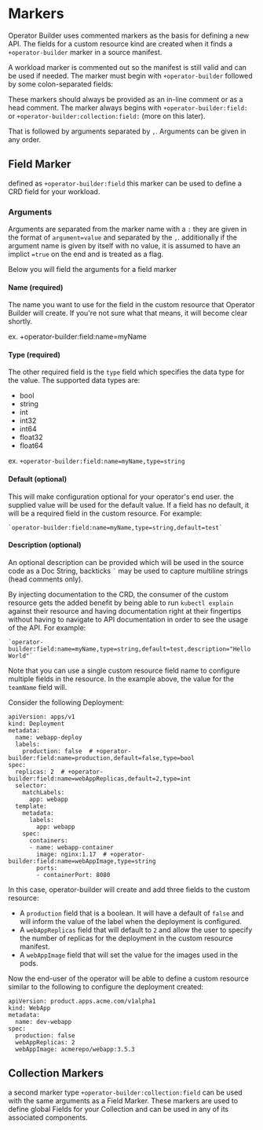 # Markers

Operator Builder uses commented markers as the basis for defining a new API.
The fields for a custom resource kind are created when it finds a `+operator-builder`
marker in a source manifest.

A workload marker is commented out so the manifest is still valid and can be
used if needed.  The marker must begin with `+operator-builder` followed by some
colon-separated fields:

These markers should always be provided as an in-line comment or as a head
comment.  The marker always begins with `+operator-builder:field:` or
`+operator-builder:collection:field:` (more on this later).

That is followed by arguments separated by `,`.  Arguments can be given in any order.

## Field Marker
defined as `+operator-builder:field` this marker can be used to define a CRD
field for your workload.

### Arguments

Arguments are separated from the marker name with a `:` they are given in the
format of `argument=value` and separated by the `,`. additionally if the
argument name is given by itself with no value, it is assumed to have an
implict `=true` on the end and is treated as a flag.

Below you will field the arguments for a field marker

#### Name (required)
The name you want to use for the field in the custom resource that
Operator Builder will create.  If you're not sure what that means, it will
become clear shortly.

ex. +operator-builder:field:name=myName

#### Type (required)
The other required field is the `type` field which specifies the data type for
the value.  The supported data types are:

- bool
- string
- int
- int32
- int64
- float32
- float64

ex. `+operator-builder:field:name=myName,type=string`

#### Default (optional)
This will make configuration optional for your operator's end user. the supplied
value will be used for the default value. If a field has no default, it will be
a required field in the custom resource.  For example:

    `operator-builder:field:name=myName,type=string,default=test`

#### Description (optional)
An optional description can be provided which will be used in the source code as
a Doc String, backticks `` ` `` may be used to capture multiline strings (head
comments only).

By injecting documentation to
the CRD, the consumer of the custom resource gets the added benefit by being
able to run `kubectl explain` against their resource and having documentation
right at their fingertips without having to navigate to API documentation in
order to see the usage of the API.  For example:

    `operator-builder:field:name=myName,type=string,default=test,description="Hello World"`

Note that you can use a single custom resource field name to configure multiple
fields in the resource.  In the example above, the value for the `teamName`
field will.

Consider the following Deployment:

    apiVersion: apps/v1
    kind: Deployment
    metadata:
      name: webapp-deploy
      labels:
        production: false  # +operator-builder:field:name=production,default=false,type=bool
    spec:
      replicas: 2  # +operator-builder:field:name=webAppReplicas,default=2,type=int
      selector:
        matchLabels:
          app: webapp
      template:
        metadata:
          labels:
            app: webapp
        spec:
          containers:
          - name: webapp-container
            image: nginx:1.17  # +operator-builder:field:name=webAppImage,type=string
            ports:
            - containerPort: 8080

In this case, operator-builder will create and add three fields to the custom
resource:

- A `production` field that is a boolean.  It will have a default of `false` and
  will inform the value of the label when the deployment is configured.
- A `webAppReplicas` field that will default to `2` and allow the user to
  specify the number of replicas for the deployment in the custom resource
  manifest.
- A `webAppImage` field that will set the value for the images used in the pods.

Now the end-user of the operator will be able to define a custom resource
similar to the following to configure the deployment created:

	apiVersion: product.apps.acme.com/v1alpha1
	kind: WebApp
	metadata:
	  name: dev-webapp
	spec:
      production: false
      webAppReplicas: 2
      webAppImage: acmerepo/webapp:3.5.3

## Collection Markers

a second marker type `+operator-builder:collection:field` can be used with the
same arguments as a Field Marker. These markers are used to define global Fields
for your Collection and can be used in any of its associated components.

